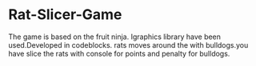 # Rat-Slicer-Game
The game is based on the fruit ninja. Igraphics library have been used.Developed in codeblocks. rats moves around the with bulldogs.you have slice the rats with console for points and penalty for bulldogs.
